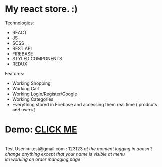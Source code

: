 # My react store. :)

Technologies:<br/>

-   REACT<br/>
-   JS
-   SCSS
-   REST API
-   FIREBASE
-   STYLED COMPONENTS
-   REDUX


Features:

-   Working Shopping
-   Working Cart
-   Working Login/Register/Google
-   Working Categories
-   Everything stored in Firebase and accessing them real time ( prodcuts and users )

<h1>Demo: <a href='https://jdclothing-store.netlify.app'>CLICK ME</a></h1>
<br /> Test User => test@gmail.com : 123123
<i> at the moment logging in doesn't change anything except that your name is visible at menu </br> im working on order managing page</i>
